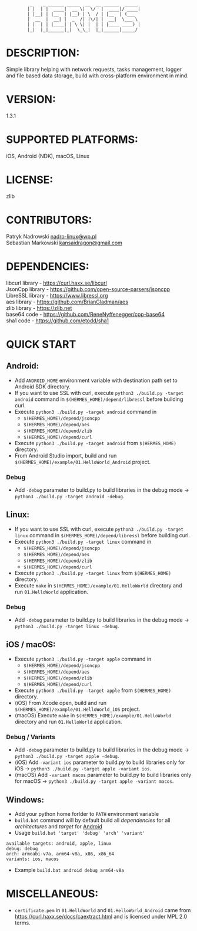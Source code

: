 

			 _    _ ______ _____  __  __ ______  _____ 
			| |  | |  ____|  __ \|  \/  |  ____|/ ____|
			| |__| | |__  | |__) | \  / | |__  | (___  
			|  __  |  __| |  _  /| |\/| |  __|  \___ \ 
			| |  | | |____| | \ \| |  | | |____ ____) |
			|_|  |_|______|_|  \_\_|  |_|______|_____/ 


# DESCRIPTION:

  Simple library helping with network requests, tasks management, logger and file based data storage, build with cross-platform environment in mind.

# VERSION:

  1.3.1

# SUPPORTED PLATFORMS:

  iOS, Android (NDK), macOS, Linux

# LICENSE:

  zlib

# CONTRIBUTORS:

  Patryk Nadrowski <nadro-linux@wp.pl> \
  Sebastian Markowski <kansaidragon@gmail.com>

# DEPENDENCIES:

  libcurl library - https://curl.haxx.se/libcurl \
  JsonCpp library - https://github.com/open-source-parsers/jsoncpp \
  LibreSSL library - https://www.libressl.org \
  aes library - https://github.com/BrianGladman/aes \
  zlib library - https://zlib.net \
  base64 code - https://github.com/ReneNyffenegger/cpp-base64 \
  sha1 code - https://github.com/etodd/sha1

# QUICK START
  ## Android:
  * Add ```ANDROID_HOME``` environment variable with destination path set to Android SDK directory.
  * If you want to use SSL with curl, execute ```python3 ./build.py -target android``` command in ```$(HERMES_HOME)/depend/libressl```
    before building curl.
  * Execute ```python3 ./build.py -target android``` command in 
    * ```$(HERMES_HOME)/depend/jsoncpp```
    * ```$(HERMES_HOME)/depend/aes```
    * ```$(HERMES_HOME)/depend/zlib```
    * ```$(HERMES_HOME)/depend/curl```
  * Execute ```python3 ./build.py -target android``` from ```$(HERMES_HOME)``` directory.
  * From Android Studio import, build and run ```$(HERMES_HOME)/example/01.HelloWorld_Android``` project.
  ### Debug
  * Add ```-debug``` parameter to build.py to build libraries in the debug mode -> ```python3 ./build.py -target android -debug```.

  ## Linux:
  * If you want to use SSL with curl, execute ```python3 ./build.py -target linux``` command in ```$(HERMES_HOME)/depend/libressl```
    before building curl.
  * Execute ```python3 ./build.py -target linux``` command in
    *  ```$(HERMES_HOME)/depend/jsoncpp```
    *  ```$(HERMES_HOME)/depend/aes```
    *  ```$(HERMES_HOME)/depend/zlib```
    *  ```$(HERMES_HOME)/depend/curl```
  * Execute ```python3 ./build.py -target linux``` from ```$(HERMES_HOME)``` directory.
  * Execute ```make``` in ```$(HERMES_HOME)/example/01.HelloWorld``` directory and run ```01.HelloWorld``` application.
  ### Debug
  * Add ```-debug``` parameter to build.py to build libraries in the debug mode -> ```python3 ./build.py -target linux -debug```.

  ## iOS / macOS:
  * Execute ```python3 ./build.py -target apple``` command in
    * ```$(HERMES_HOME)/depend/jsoncpp```
    * ```$(HERMES_HOME)/depend/aes```
    * ```$(HERMES_HOME)/depend/zlib```
    * ```$(HERMES_HOME)/depend/curl```
  * Execute ```python3 ./build.py -target apple``` from ```$(HERMES_HOME)``` directory.
  * (iOS) From Xcode open, build and run ```$(HERMES_HOME)/example/01.HelloWorld_iOS``` project.
  * (macOS) Execute ```make``` in ```$(HERMES_HOME)/example/01.HelloWorld``` directory and run ```01.HelloWorld``` application.
  ### Debug / Variants
  * Add ```-debug``` parameter to build.py to build libraries in the debug mode -> ```python3 ./build.py -target apple -debug```.
  * (iOS) Add ```-variant ios``` parameter to build.py to build libraries only
    for iOS -> ```python3 ./build.py -target apple -variant ios```.
  * (macOS) Add ```-variant macos``` parameter to build.py to build libraries only
    for macOS -> ```python3 ./build.py -target apple -variant macos```.

  ## Windows:
  * Add your python home forlder to ```PATH``` environment variable
  * ```build.bat``` command will by default build all *dependencies* for all *architectures* and *target* for [Android](##android:)
  * Usage ```build.bat 'target' 'debug' 'arch' 'variant'```
```
available targets: android, apple, linux
debug: debug
arch: armeabi-v7a, arm64-v8a, x86, x86_64
variants: ios, macos
```
  * Example ```build.bat android debug arm64-v8a```

# MISCELLANEOUS:
  * ```certificate.pem``` in ```01.HelloWorld``` and ```01.HelloWorld_Android``` came from https://curl.haxx.se/docs/caextract.html
    and is licensed under MPL 2.0 terms.
